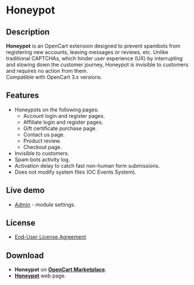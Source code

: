 # Honeypot

## Description
**Honeypot** is an OpenCart extension designed to prevent spambots from registering new accounts, leaving messages or reviews, etc. Unlike traditional CAPTCHAs, which hinder user experience (UX) by interrupting and slowing down the customer journey, Honeypot is invisible to customers and requires no action from them.  
Compatible with OpenCart 3.x versions.

## Features
* Honeypots on the following pages:
  - Account login and register pages.
  - Affiliate login and register pages.
  - Gift certificate purchase page.
  - Contact us page.
  - Product review.
  - Checkout page.
* Invisible to customers.
* Spam bots activity log.
* Activation delay to catch fast non-human form submissions.
* Does not modify system files (OC Events System).

## Live demo
* [Admin](https://demo.ocmod.space/a/admin/index.php?route=extension/module/honeypot) - module settings.

## License
* [End-User License Agreement](../EULA.txt)

## Download
* **Honeypot** on [**OpenCart Marketplace**](https://www.opencart.com/index.php?route=marketplace/extension/info&extension_id=45552).
* [**Honeypot**](https://www.ocmod.space/honeypot) web page.
